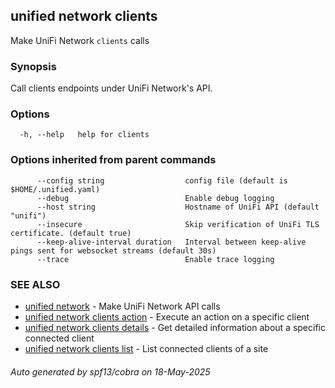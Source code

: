 ## unified network clients

Make UniFi Network `clients` calls

### Synopsis

Call clients endpoints under UniFi Network's API.

### Options

```
  -h, --help   help for clients
```

### Options inherited from parent commands

```
      --config string                  config file (default is $HOME/.unified.yaml)
      --debug                          Enable debug logging
      --host string                    Hostname of UniFi API (default "unifi")
      --insecure                       Skip verification of UniFi TLS certificate. (default true)
      --keep-alive-interval duration   Interval between keep-alive pings sent for websocket streams (default 30s)
      --trace                          Enable trace logging
```

### SEE ALSO

* [unified network](unified_network.md)	 - Make UniFi Network API calls
* [unified network clients action](unified_network_clients_action.md)	 - Execute an action on a specific client
* [unified network clients details](unified_network_clients_details.md)	 - Get detailed information about a specific connected client
* [unified network clients list](unified_network_clients_list.md)	 - List connected clients of a site

###### Auto generated by spf13/cobra on 18-May-2025
